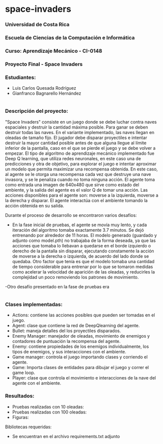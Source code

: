 # space-invaders
### Universidad de Costa Rica
### Escuela de Ciencias de la Computación e Informática
### Curso: Aprendizaje Mecánico - CI-0148
### Proyecto Final - Space Invaders
### Estudiantes:
 - Luis Carlos Quesada Rodríguez
 - Gianfranco Bagnarello Hernández 
# 
### Descripción del proyecto:
"Space Invaders" consiste en un juego donde se debe luchar contra naves espaciales y destruir la cantidad máxima posible. Para ganar se deben destruir todas las naves. En el variante implementado, las naves llegan en oleadas de tamaño fijo. El jugador debe disparar proyectiles e intentar destruir la mayor cantidad posible antes de que alguna llegue al límite inferior de la pantalla, caso en el que se pierde el juego y se debe volver a empezar.
El tipo de algoritmo de aprendizaje mecánico implementado fue Deep Q learning, que utiliza redes neuronales, en este caso una de predicciones y otra de objetivo, para explorar el juego e intentar aproximar un modelo que permita maximizar una recompensa obtenida. En este caso, al agente se le otorga una recompensa cada vez que destruye una nave invasora, y se le penaliza cuando no toma ninguna acción. El agente toma como entrada una imagen de 640x480 que sirve como estado del ambiente, y la salida del agente es el valor Q de tomar una acción. Las acciones disponibles para el agente son: moverse a la izquierda, moverse a la derecha y disparar. El agente interactúa con el ambiente tomando la acción obtenida en su salida. 

Durante el proceso de desarrollo se encontraron varios desafíos:

- En la fase inicial de pruebas, el agente se movía muy lento, y cada iteración del algoritmo tomaba exactamente 3.7 minutos. Se dejó entrenando por alrededor de 11 horas. El modelo generado (guardado y adjunto como model.pth) no trabajaba de la forma deseada, ya que las acciones que tomaba lo llebavan a quedarse en el borde izquierdo o derecho de la pantalla sin disparar, ejecutando constamente la acción de moverse a la derecha o izquierda, de acuerdo del lado donde se quedaba.
Otro factor que tenía es que el modelo tomaba una cantidad de tiempo considerable para entrenar por lo que se tomaron medidas como acelerar la velocidad de aparición de las oleadas, y reducirles la complejidad un poco removiendo los patrones de movimiento.

-Otro desafío presentado en la fase de pruebas era



#


### Clases implementadas:
- Actions: contiene las acciones posibles que pueden ser tomadas en el juego.
- Agent: clase que contiene la red de DeepQlearning del agente.
- Bullet: maneja detalles del los proyectiles disparados.
- Enemy Manager: manejador de oleadas, movimiento de enemigos y contadores de puntuación la recompensa del agente.
- Enemy: contiene propiedades de los enemigos individualmente, los tipos de enemigos, y sus interacciones con el ambiente.
- Game manager: controla el juego importando clases y corriendo el agente.
- Game: Importa clases de entidades para dibujar el juego y correr el game loop.
- Player: clase que controla el movimiento e interacciones de la nave del agente con el ambiente.

### Resultados:
- Pruebas realizadas con 10 oleadas:
- Pruebas realizadas con 100 oleadas:
- Figuras:

Bibliotecas requeridas:
- Se encuentran en el archivo requirements.txt adjunto